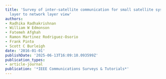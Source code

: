 ```yaml
---
title: 'Survey of inter-satellite communication for small satellite systems: Physical
  layer to network layer view'
authors:
- Radhika Radhakrishnan
- William W Edmonson
- Fatemeh Afghah
- Ramon Martinez Rodriguez-Osorio
- Frank Pinto
- Scott C Burleigh
date: '2016-01-01'
publishDate: '2025-06-13T16:09:10.093599Z'
publication_types:
- article-journal
publication: '*IEEE Communications Surveys & Tutorials*'
---
```

